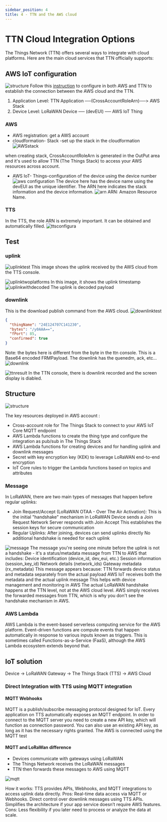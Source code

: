 ```yaml
---
sidebar_position: 4
title: 4 - TTN and the AWS cloud
---
```


# TTN Cloud Integration Options

The Things Network (TTN) offers several ways to integrate with cloud platforms. Here are the main cloud services that TTN officially supports:

## AWS IoT configuration

![structure](images/4/image.png)
Follow this [instruction](https://www.thethingsindustries.com/docs/integrations/cloud-integrations/aws-iot/) to configure in both AWS and TTN to establish the connection between the AWS cloud and the TTN.

1. Application Level: TTN Application ──(CrossAccountRoleArn)──> AWS Stack
2. Device Level: LoRaWAN Device ── (devEUI) ── AWS IoT Thing


### AWS

- AWS registration: get a AWS account
- cloudformation- Stack -set up the stack in the cloudformation
  ![AWSstack](images/4/image-1.png)

 when creating stack, CrossAccountRoleArn is generated in the OutPut area and it's used to allow TTN (The Things Stack) to access your AWS resources across account. 

- AWS IoT- Things-configuration of the device using the device number
  ![aws configuration](images/4/image-12.png)
  The device here has the device name using the devEUI as the unique identifier. The ARN here indicates the stack information and the device information. 
  ![arn](images/4/image-13.png)
  ARN: Amazon Resource Name.
  
### TTS

In the TTS, the role ARN is extremely important. It can be obtained and automatically filled.
![ttsconfigura](images/4/image-2.png)

## Test

### uplink

![uplinktest](images/4/image-6.png)
This image shows the uplink received by the AWS cloud from the TTS console.

![uplinktwoplatforms](images/4/image-9.png)
In this image, it shows the uplink timestamp
![uplinkwithdecoded](images/4/image-10.png)
The uplink is decoded payload

### downlink

This is the download publish command from the AWS cloud.
![downlinktest](images/4/image-4.png)

```json
{
  "thingName": "24E124707C141230",
  "bytes": "/y0AAA==",
  "fPort": 85,
  "confirmed": true
}
```

Note: the bytes here is different from the byte in the ttn console. This is a Base64 encoded FRMPayload.
The downlink has the quenedm, ack, etc...
![downlink](images/4/image-8.png)

![ttnresult](images/4/image-5.png)
In the TTN console, there is downlink recorded and the screen display is diabled.

## Structure

![structure](images/4/image-7.png)

The key resources deployed in AWS account :

- Cross-account role for The Things Stack to connect to your AWS IoT Core MQTT endpoint
- AWS Lambda functions to create the thing type and configure the integration as pub/sub in The Things Stack
- AWS Lambda functions for creating devices and for handling uplink and downlink messages
- Secret with key encryption key (KEK) to leverage LoRaWAN end-to-end encryption
- IoT Core rules to trigger the Lambda functions based on topics and attributes

### Message

In LoRaWAN, there are two main types of messages that happen before regular uplinks:

- Join Request/Accept (LoRaWAN OTAA - Over The Air Activation):
  This is the initial "handshake" mechanism in LoRaWAN
  Device sends a Join Request
  Network Server responds with Join Accept
  This establishes the session keys for secure communication
- Regular Uplinks:
  After joining, devices can send uplinks directly
  No additional handshake is needed for each uplink

![message](images/4/image-11.png)
The message you're seeing one minute before the uplink is not a handshake - it's a status/metadata message from TTN to AWS that includes:
Device identification (device_id, dev_eui, etc.)
Session information (session_key_id)
Network details (network_ids)
Gateway metadata (rx_metadata)
This message appears because:
TTN forwards device status and metadata separately from the actual payload
AWS IoT receives both the metadata and the actual uplink message
This helps with device management and monitoring in AWS
The actual LoRaWAN handshake happens at the TTN level, not at the AWS cloud level. AWS simply receives the forwarded messages from TTN, which is why you don't see the handshake mechanism in AWS.

### AWS Lambda

AWS Lambda is the event-based serverless computing service for the AWS platform. Event-driven functions are compute events that happen automatically in response to various inputs known as triggers. This is sometimes called Functions-as-a-Service (FaaS), although the AWS Lambda ecosystem extends beyond that.

## IoT solution

Device → LoRaWAN Gateway → The Things Stack (TTS) → AWS Cloud

### Direct Integration with TTS using MQTT integration

#### MQTT Webhooks

MQTT is a publish/subscribe messaging protocol designed for IoT. Every application on TTS automatically exposes an MQTT endpoint. In order to connect to the MQTT server you need to create a new API key, which will function as connection password. You can also use an existing API key, as long as it has the necessary rights granted. The AWS is connected using the MQTT test

#### MQTT and LoRaWan difference

- Devices communicate with gateways using LoRaWAN
- The Things Network receives the LoRaWAN messages
- TTN then forwards these messages to AWS using MQTT

![mqtt](images/4/image-3.png)

How it works: TTS provides APIs, Webhooks, and MQTT integrations to access uplink data directly.
Pros:
Real-time data access via MQTT or Webhooks.
Direct control over downlink messages using TTS APIs.
Simplifies the architecture if your app service doesn’t require AWS features.
Cons:
Less flexibility if you later need to process or analyze the data at scale.
